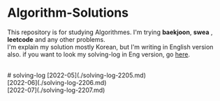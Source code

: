 # Algorithm-Solutions
This repository is for studying Algorithmes. I'm trying **baekjoon**, **swea** , **leetcode** and any other problems. <br>
I'm explain my solution mostly Korean, but I'm writing in English version also. if you want to look my solving-log in Eng version, go [here](./leetcode). <br>

<br>
# solving-log
[2022-05](./solving-log-2205.md)<br>
[2022-06](./solving-log-2206.md)<br>
[2022-07](./solving-log-2207.md)<br>

